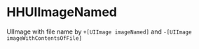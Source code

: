 HHUIImageNamed
==============

UIImage with file name by `+[UIImage imageNamed]` and `-[UIImage imageWithContentsOfFile]`
